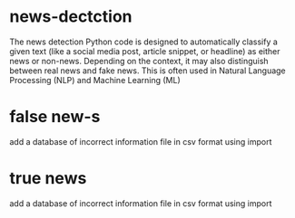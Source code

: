 # news-dectction
The news detection Python code is designed to automatically classify a given text (like a social media post, article snippet, or headline) as either news or non-news. Depending on the context, it may also distinguish between real news and fake news. This is often used in Natural Language Processing (NLP) and Machine Learning (ML) 
# false new-s
add a database of incorrect information 
file in csv format
using import 
# true  news
add a database of incorrect information 
file in csv format
using import 
